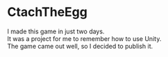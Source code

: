 # CtachTheEgg

I made this game in just two days.<br>
It was a project for me to remember how to use Unity.<br>
The game came out well, so I decided to publish it.<br>
